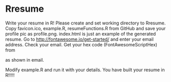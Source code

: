 # Rresume
Write your resume in R!
Please create and set working directory to Rresume.
Copy favicon.ico, example.R, resumeFunctions.R from GitHub and save your profile pic as profile.png.
index.html is just an example of the generated resume.
Go to http://fontawesome.io/get-started/ and enter your email address.
Check your email. Get your hex code (FontAwesomeScriptHex) from 
 <script src="https://use.fontawesome.com/FontAwesomeScriptHex.js">
 </script> as shown in email. 
Modify example.R and run it with your details. You have built your resume in R!!!!!
